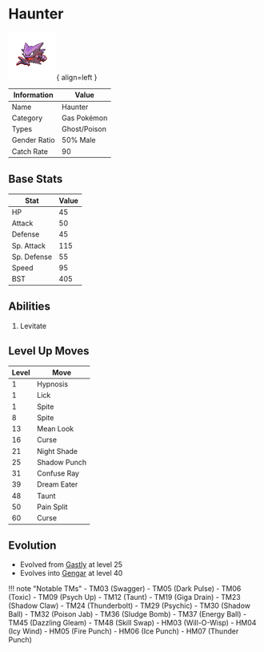 # Haunter

![Haunter](../images/pokemon/93.png){ align=left }

| Information | Value |
|------------|--------|
| Name | Haunter |
| Category | Gas Pokémon |
| Types | Ghost/Poison |
| Gender Ratio | 50% Male |
| Catch Rate | 90 |

## Base Stats

| Stat | Value |
|------|-------|
| HP | 45 |
| Attack | 50 |
| Defense | 45 |
| Sp. Attack | 115 |
| Sp. Defense | 55 |
| Speed | 95 |
| BST | 405 |

## Abilities
1. Levitate

## Level Up Moves
| Level | Move |
|-------|------|
| 1 | Hypnosis |
| 1 | Lick |
| 1 | Spite |
| 8 | Spite |
| 13 | Mean Look |
| 16 | Curse |
| 21 | Night Shade |
| 25 | Shadow Punch |
| 31 | Confuse Ray |
| 39 | Dream Eater |
| 48 | Taunt |
| 50 | Pain Split |
| 60 | Curse |

## Evolution
- Evolved from [Gastly](092-gastly.md) at level 25
- Evolves into [Gengar](094-gengar.md) at level 40

!!! note "Notable TMs"
    - TM03 (Swagger)
    - TM05 (Dark Pulse)
    - TM06 (Toxic)
    - TM09 (Psych Up)
    - TM12 (Taunt)
    - TM19 (Giga Drain)
    - TM23 (Shadow Claw)
    - TM24 (Thunderbolt)
    - TM29 (Psychic)
    - TM30 (Shadow Ball)
    - TM32 (Poison Jab)
    - TM36 (Sludge Bomb)
    - TM37 (Energy Ball)
    - TM45 (Dazzling Gleam)
    - TM48 (Skill Swap)
    - HM03 (Will-O-Wisp)
    - HM04 (Icy Wind)
    - HM05 (Fire Punch)
    - HM06 (Ice Punch)
    - HM07 (Thunder Punch)
